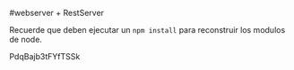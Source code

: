 #webserver + RestServer

Recuerde que deben ejecutar un ```npm install``` para reconstruir los modulos de node.

PdqBajb3tFYfTSSk